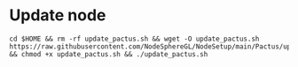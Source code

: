 # Update node

    cd $HOME && rm -rf update_pactus.sh && wget -O update_pactus.sh https://raw.githubusercontent.com/NodeSphereGL/NodeSetup/main/Pactus/update.sh && chmod +x update_pactus.sh && ./update_pactus.sh
    
